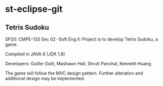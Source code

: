 # st-eclipse-git

Tetris Sudoku
-------------------------

SP20: CMPE-133 Sec 02 -Soft Eng II: Project is to develop Tetris Sudoku, a game.

Compiled in JAVA 8 (JDK 1.8)

Developers: Guiller Dalit, Mashawn Hall, 
Shruti Panchal, Kenneth Huang

The game will follow the MVC design pattern. Further alteration and additional design may be implemented. 
